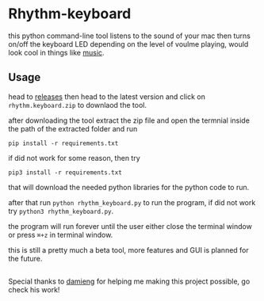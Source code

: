 
# Rhythm-keyboard


this python command-line tool listens to the sound of your mac then turns on/off the keyboard LED depending on the level of voulme playing, would look cool in things like [music](https://www.youtube.com/watch?v=dQw4w9WgXcQ).


## Usage
head to [releases](https://github.com/MomenBreuer/rhythm-keyboard/releases) then head to the latest version and click on `rhythm.keyboard.zip` to downlaod the tool.

after downloading the tool extract the zip file and open the termnial inside the path of the extracted folder and run

`pip install -r requirements.txt`

if did not work for some reason, then try

`pip3 install -r requirements.txt`

that will download the needed python libraries for the python code to run.

after that run
`python rhythm_keyboard.py` to run the program, if did not work try 
`python3 rhythm_keyboard.py`.

the program will run forever until the user either close the terminal window or press `⌘+z` in terminal window.

this is still a pretty much a beta tool, more features and GUI is planned for the future.
##
Special thanks to [damieng](https://github.com/damieng) for helping me making this project possible, go check his work!
